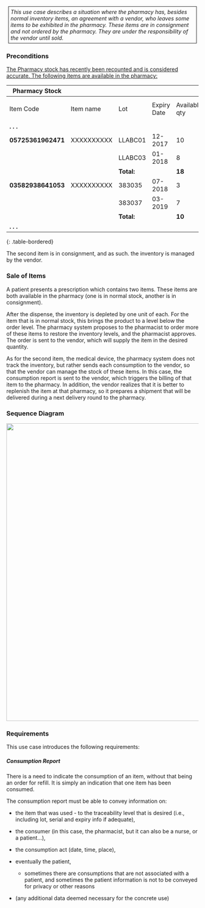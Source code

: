 
<div style="  border: 1px solid; padding: 5px; margin: 5px;">
<i>This use case describes a situation where the pharmacy has, besides
normal inventory items, an agreement with a vendor, who leaves some
items to be exhibited in the pharmacy. These items are in consignment
and not ordered by the pharmacy. They are under the responsibility of
the vendor until sold.</i>
</div>

### Preconditions

<u>The Pharmacy stock has recently been recounted and is considered
accurate. The following items are available in the pharmacy:</u>

| Pharmacy Stock     |            |            |             |               |               |                   |
|--------------------|------------|------------|-------------|---------------|---------------|-------------------|
| Item Code          | Item name  | Lot        | Expiry Date | Available qty | Reorder level | Default order qty |
| **. . .**          |            |            |             |               |               |                   |
| **05725361962471** | XXXXXXXXXX | LLABC01    | 12-2017     | 10            |               |                   |
|                    |            | LLABC03    | 01-2018     | 8             |               |                   |
|                    |            | **Total:** |             | **18**        | 5             | 10                |
| **03582938641053** | XXXXXXXXXX | 383035     | 07-2018     | 3             |               |                   |
|                    |            | 383037     | 03-2019     | 7             |               |                   |
|                    |            | **Total:** |             | **10**        |               |                   |
| **. . .**          |            |            |             |               |               |                   |
{: .table-bordered}

The second item is in consignment, and as such. the inventory is managed
by the vendor.

### Sale of Items

A patient presents a prescription which contains two items. These items
are both available in the pharmacy (one is in normal stock, another is
in consignment).

After the dispense, the inventory is depleted by one unit of each. For
the item that is in normal stock, this brings the product to a level
below the order level. The pharmacy system proposes to the pharmacist to
order more of these items to restore the inventory levels, and the
pharmacist approves. The order is sent to the vendor, which will supply
the item in the desired quantity.

As for the second item, the medical device, the pharmacy system does not
track the inventory, but rather sends each consumption to the vendor, so
that the vendor can manage the stock of these items. In this case, the
consumption report is sent to the vendor, which triggers the billing of
that item to the pharmacy. In addition, the vendor realizes that it is
better to replenish the item at that pharmacy, so it prepares a shipment
that will be delivered during a next delivery round to the pharmacy.

### Sequence Diagram

<div style="text-align:center">
<img src="image_UC4_SequenceDiagram.png" style="width:5.55851in;height:8.11688in"/>
</div>

### Requirements

This use case introduces the following requirements:

##### **Consumption Report**

There is a need to indicate the consumption of an item, without that
being an order for refill. It is simply an indication that one item has
been consumed.

The consumption report must be able to convey information on:

- the item that was used - to the traceability level that is desired (i.e., including lot, serial and expiry info if adequate),

- the consumer (in this case, the pharmacist, but it can also be a nurse, or a patient…),

- the consumption act (date, time, place),

- eventually the patient,

  - sometimes there are consumptions that are not associated with a patient, and sometimes the patient information is not to be conveyed for privacy or other reasons

- (any additional data deemed necessary for the concrete use)

